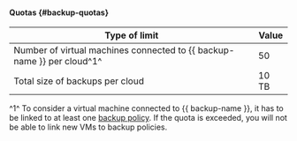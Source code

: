 #### Quotas {#backup-quotas}

| Type of limit | Value |
--- | ---
| Number of virtual machines connected to {{ backup-name }} per cloud^1^ | 50 |
| Total size of backups per cloud | 10 TB |

^1^ To consider a virtual machine connected to {{ backup-name }}, it has to be linked to at least one [backup policy](../backup/concepts/policy.md). If the quota is exceeded, you will not be able to link new VMs to backup policies.